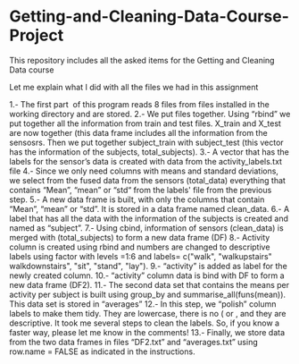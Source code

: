 
# Getting-and-Cleaning-Data-Course-Project

This repository includes all the asked items for the Getting and Cleaning Data course 

Let me explain what I did with all the files we had in this assignment

1.- The first part  of this program reads 8 files from files installed in the working directory and are stored.
2.-  We put files together. Using “rbind” we put together all the information from
train and test files. X_train and X_test are now together (this data frame includes all the information from the sensosrs. Then we put together subject_train with subject_test (this vector has the information of the subjects, total_subjects).
3.- A vector that has the labels for the sensor’s data is created with data from the activity_labels.txt file
4.- Since we only need columns with means and standard deviations, we select from the fused data from the sensors
(total_data) everything that contains “Mean”, “mean” or “std“ from the labels' file from the previous step.
5.- A new data frame is built, with only the columns that contain “Mean”, “mean” or “std”. It is stored in  a data frame named clean_data.
6.- A label that has all the data with the information of the subjects is created and named as “subject”.
7.- Using cbind, information of sensors (clean_data) is merged with (total_subjects) to form a new data frame (DF)
8.- Activity column is created using rbind and numbers are changed to descriptive labels using factor with levels
=1:6 and labels= c("walk", "walkupstairs" walkdownstairs", "sit", "stand", "lay").
9.- “activity” is added as label for the newly created column.
10.- “activity” column data is bind with DF to form a new data frame (DF2).
11.- The second data set that contains the means per activity per subject is built using group_by and summarise_all(funs(mean)).
This data set is stored in “averages”
12.- In this step, we “polish” column labels to make them tidy. They are lowercase, there is no ( or , and they are
descriptive. It took me several steps to clean the labels. So, if you know a
faster way, please let me know in the comments!
13.-  Finally, we store data from the two data frames in files “DF2.txt” and “averages.txt” using row.name = FALSE as
indicated in the instructions.  


 


 


 


